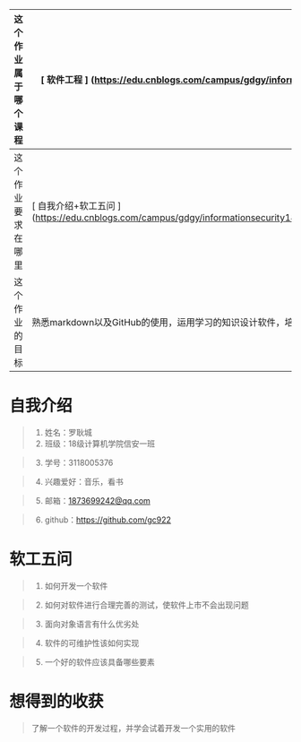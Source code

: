 | 这个作业属于哪个课程 | [ 软件工程 ] (https://edu.cnblogs.com/campus/gdgy/informationsecurity1812) |
| ----------------- |--------------- |
| 这个作业要求在哪里 | [ 自我介绍+软工五问 ] (https://edu.cnblogs.com/campus/gdgy/informationsecurity1812/homework/11156) |
| 这个作业的目标 | 熟悉markdown以及GitHub的使用，运用学习的知识设计软件，培养写博客的习惯 |

# 自我介绍

> 1. 姓名：罗耿城
> 2. 班级：18级计算机学院信安一班

> 3. 学号：3118005376

> 4. 兴趣爱好：音乐，看书

> 5. 邮箱：1873699242@qq.com

> 6. github：https://github.com/gc922
# 软工五问
> 1. 如何开发一个软件

> 2. 如何对软件进行合理完善的测试，使软件上市不会出现问题

> 3. 面向对象语言有什么优劣处

> 4. 软件的可维护性该如何实现

> 5. 一个好的软件应该具备哪些要素

# 想得到的收获

> 了解一个软件的开发过程，并学会试着开发一个实用的软件
